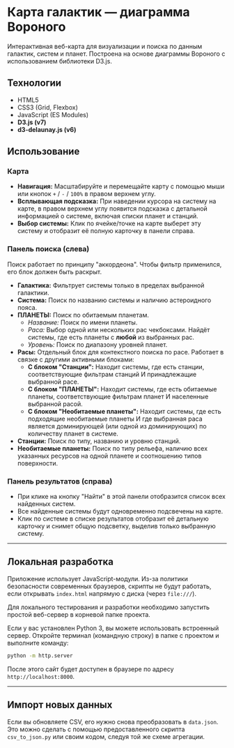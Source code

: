 # Карта галактик — диаграмма Вороного

Интерактивная веб-карта для визуализации и поиска по данным галактик, систем и планет. Построена на основе диаграммы Вороного с использованием библиотеки D3.js.

## Технологии
-   HTML5
-   CSS3 (Grid, Flexbox)
-   JavaScript (ES Modules)
-   **D3.js (v7)**
-   **d3-delaunay.js (v6)**

## Использование

### Карта
-   **Навигация:** Масштабируйте и перемещайте карту с помощью мыши или кнопок `+` / `-` / `100%` в правом верхнем углу.
-   **Всплывающая подсказка:** При наведении курсора на систему на карте, в правом верхнем углу появится подсказка с детальной информацией о системе, включая списки планет и станций.
-   **Выбор системы:** Клик по ячейке/точке на карте выберет эту систему и отобразит её полную карточку в панели справа.

### Панель поиска (слева)
Поиск работает по принципу "аккордеона". Чтобы фильтр применился, его блок должен быть раскрыт.

-   **Галактика:** Фильтрует системы только в пределах выбранной галактики.
-   **Система:** Поиск по названию системы и наличию астероидного пояса.
-   **ПЛАНЕТЫ:** Поиск по обитаемым планетам.
    -   *Название:* Поиск по имени планеты.
    -   *Раса:* Выбор одной или нескольких рас чекбоксами. Найдёт системы, где есть планеты с **любой** из выбранных рас.
    -   *Уровень:* Поиск по диапазону уровней планет.
-   **Расы:** Отдельный блок для контекстного поиска по расе. Работает в связке с другими активными блоками:
    -   **С блоком "Станции":** Находит системы, где есть станции, соответствующие фильтрам станций И принадлежащие выбранной расе.
    -   **С блоком "ПЛАНЕТЫ":** Находит системы, где есть обитаемые планеты, соответствующие фильтрам планет И населенные выбранной расой.
    -   **С блоком "Необитаемые планеты":** Находит системы, где есть подходящие необитаемые планеты И где выбранная раса является доминирующей (или одной из доминирующих) по количеству планет в системе.
-   **Станции:** Поиск по типу, названию и уровню станций.
-   **Необитаемые планеты:** Поиск по типу рельефа, наличию всех указанных ресурсов на одной планете и соотношению типов поверхности.

### Панель результатов (справа)
-   При клике на кнопку "Найти" в этой панели отобразится список всех найденных систем.
-   Все найденные системы будут одновременно подсвечены на карте.
-   Клик по системе в списке результатов отобразит её детальную карточку и снимет общую подсветку, выделив только выбранную систему.

---

## Локальная разработка

Приложение использует JavaScript-модули. Из-за политики безопасности современных браузеров, скрипты не будут работать, если открывать `index.html` напрямую с диска (через `file:///`).

Для локального тестирования и разработки необходимо запустить простой веб-сервер в корневой папке проекта.

Если у вас установлен Python 3, вы можете использовать встроенный сервер. Откройте терминал (командную строку) в папке с проектом и выполните команду:

```bash
python -m http.server
```

После этого сайт будет доступен в браузере по адресу `http://localhost:8000`.

---

## Импорт новых данных
Если вы обновляете CSV, его нужно снова преобразовать в `data.json`. Это можно сделать с помощью предоставленного скрипта `csv_to_json.py` или своим кодом, следуя той же схеме агрегации.
